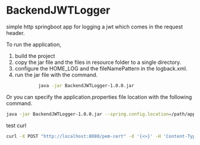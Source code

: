 # BackendJWTLogger
simple http springboot app for logging a jwt which comes in the request header. 

To run the application,
1. build the project
2. copy the jar file and the files in resource folder to a single directory.
3. configure the HOME_LOG and the fileNamePattern in the logback.xml.
4. run the jar file with the command. <br />
```sh
            java -jar BackendJWTLogger-1.0.0.jar
```
Or you can specify the application.properties file location with the following command.
   
```sh
java -jar BackendJWTLogger-1.0.0.jar --spring.config.location=/path/application.properties
```

test curl

```sh
curl -X POST "http://localhost:8080/pem-cert" -d '{<>}' -H 'Content-Type: application/json'
```
